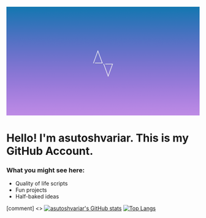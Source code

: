 ![FirstImage](https://github.com/asutoshvariar/asutoshvariar/blob/main/FirstImage.png)
# Hello! I'm asutoshvariar. This is my GitHub Account.

### What you might see here:
- Quality of life scripts
- Fun projects
- Half-baked ideas

[comment] <> [![asutoshvariar's GitHub stats](https://github-readme-stats.vercel.app/api?username=asutoshvariar&theme=onedark&show_icons=true)](https://github.com/anuraghazra/github-readme-stats)
[![Top Langs](https://github-readme-stats.vercel.app/api/top-langs/?username=asutoshvariar&theme=onedark)](https://github.com/anuraghazra/github-readme-stats)
